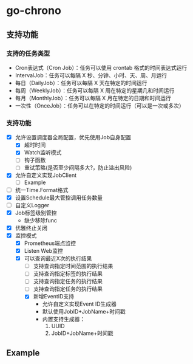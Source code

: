 #  go-chrono
## 支持功能
### 支持的任务类型
- Cron表达式（Cron Job）：任务可以使用 crontab 格式的时间表达式运行
- IntervalJob：任务可以每隔 X 秒、分钟、小时、天、周、月运行
- 每日（DailyJob）：任务可以每隔 X 天在特定的时间运行
- 每周（WeeklyJob）：任务可以每隔 X 周在特定的星期几和时间运行
- 每月（MonthlyJob）：任务可以每隔 X 月在特定的日期和时间运行
- 一次性（OnceJob）：任务可以在特定的时间运行（可以是一次或多次）

### 支持功能
- [x] 允许设置调度器全局配置，优先使用Job自身配置
  - [x] 超时时间
  - [x] Watch监听模式
  - [ ] 钩子函数
  - [ ] 重试策略(是否至少间隔多大?，防止溢出风险)
- [x] 允许自定义实现JobClient
  - [ ] Example
- [ ] 统一Time.Format格式
- [x] 设置Schedule最大管控调用任务数量
- [ ] 自定义Logger
- [x] Job标签级别管控
  - 缺少移除func
- [x] 优雅终止关闭
- [x] 监控模式
  - [x]  Prometheus端点监控
  - [x]  Listen Web监控
  - [x]  可以查询最近X次的执行结果
     - [ ]  支持查询指定时间范围的执行结果
     - [ ]  支持查询指定标签的执行结果
     - [ ]  支持查询指定任务的执行结果
     - [ ]  支持查询指定任务的执行结果
     - [x]  新增EventID支持
        - 允许自定义实现Event ID生成器
        - 默认使用JobID+JobName+时间戳
        - 内置支持生成器：
          1. UUID
          2. JobID+JobName+时间戳
## Example
